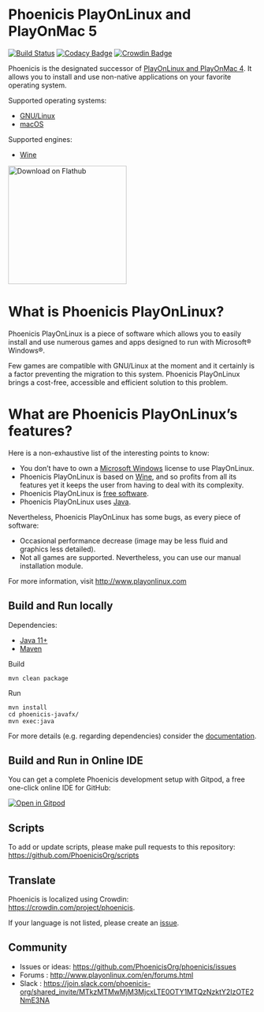 # Phoenicis PlayOnLinux and PlayOnMac 5
[![Build Status](https://travis-ci.com/PhoenicisOrg/phoenicis.svg?branch=master)](https://travis-ci.com/PhoenicisOrg/phoenicis)
[![Codacy Badge](https://api.codacy.com/project/badge/Grade/b667020df53c4b80a22d7e5a73f2b1b3)](https://www.codacy.com/app/PhoenicisOrg/phoenicis?utm_source=github.com&amp;utm_medium=referral&amp;utm_content=PhoenicisOrg/phoenicis&amp;utm_campaign=Badge_Grade)
[![Crowdin Badge](https://d322cqt584bo4o.cloudfront.net/phoenicis/localized.svg)](https://crowdin.com/project/phoenicis)

Phoenicis is the designated successor of [PlayOnLinux and PlayOnMac 4](https://github.com/PlayOnLinux/POL-POM-4). It allows you to install and use non-native applications on your favorite operating system.

Supported operating systems:
* [GNU/Linux](https://en.wikipedia.org/wiki/Linux)
* [macOS](https://en.wikipedia.org/wiki/MacOS)

Supported engines:
* [Wine](https://www.winehq.org/)

<a href='https://flathub.org/apps/details/org.phoenicis.playonlinux'><img width='240' alt='Download on Flathub' src='https://flathub.org/assets/badges/flathub-badge-en.png'/></a>

# What is Phoenicis PlayOnLinux?

Phoenicis PlayOnLinux is a piece of software which allows you to easily install and use numerous games and apps designed to run with Microsoft® Windows®.

Few games are compatible with GNU/Linux at the moment and it certainly is a factor preventing the migration to this system. Phoenicis PlayOnLinux brings a cost-free, accessible and efficient solution to this problem.

# What are Phoenicis PlayOnLinux’s features?

Here is a non-exhaustive list of the interesting points to know:
* You don’t have to own a [Microsoft Windows](https://en.wikipedia.org/wiki/Microsoft_Windows) license to use PlayOnLinux.
* Phoenicis PlayOnLinux is based on [Wine](https://www.winehq.org/), and so profits from all its features yet it keeps the user from having to deal with its complexity.
* Phoenicis PlayOnLinux is [free software](https://en.wikipedia.org/wiki/Free_software).
* Phoenicis PlayOnLinux uses [Java](https://en.wikipedia.org/wiki/Java_(programming_language)).

Nevertheless, Phoenicis PlayOnLinux has some bugs, as every piece of software:
* Occasional performance decrease (image may be less fluid and graphics less detailed).
* Not all games are supported. Nevertheless, you can use our manual installation module.

For more information, visit http://www.playonlinux.com

## Build and Run locally
Dependencies:
* [Java 11+](https://en.wikipedia.org/wiki/Java_(programming_language))
* [Maven](https://en.wikipedia.org/wiki/Apache_Maven)

Build
```
mvn clean package
```
Run
```
mvn install
cd phoenicis-javafx/
mvn exec:java
```

For more details (e.g. regarding dependencies) consider the [documentation](https://phoenicisorg.github.io/phoenicis/Developers/build/).

## Build and Run in Online IDE

You can get a complete Phoenicis development setup with Gitpod, a free one-click online IDE for GitHub:

[![Open in Gitpod](https://gitpod.io/button/open-in-gitpod.svg)](https://gitpod.io/#https://github.com/PhoenicisOrg/phoenicis)

## Scripts
To add or update scripts, please make pull requests to this repository: https://github.com/PhoenicisOrg/scripts

## Translate
Phoenicis is localized using Crowdin: https://crowdin.com/project/phoenicis.

If your language is not listed, please create an [issue](https://github.com/PhoenicisOrg/phoenicis/issues).

## Community
* Issues or ideas: https://github.com/PhoenicisOrg/phoenicis/issues
* Forums : http://www.playonlinux.com/en/forums.html
* Slack : https://join.slack.com/phoenicis-org/shared_invite/MTkzMTMwMjM3MjcxLTE0OTY1MTQzNzktY2IzOTE2NmE3NA
